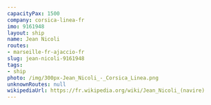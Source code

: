 ```yaml
---
capacityPax: 1500
company: corsica-linea-fr
imo: 9161948
layout: ship
name: Jean Nicoli
routes:
- marseille-fr-ajaccio-fr
slug: jean-nicoli-9161948
tags:
- ship
photo: /img/300px-Jean_Nicoli_-_Corsica_Linea.png
unknownRoutes: null
wikipediaUrl: https://fr.wikipedia.org/wiki/Jean_Nicoli_(navire)
---
```

